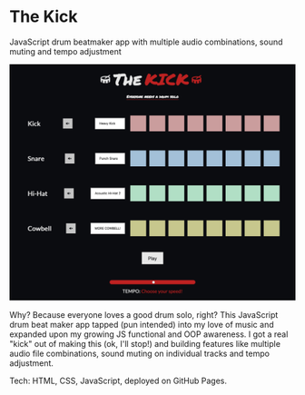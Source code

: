 # The Kick

JavaScript drum beatmaker app with multiple audio combinations, sound muting and tempo adjustment

![The Kick Screenshot](./TheKick.png)

Why? Because everyone loves a good drum solo, right? This JavaScript drum beat maker app tapped (pun intended) into my love of music and expanded upon my growing JS functional and OOP awareness. I got a real "kick" out of making this (ok, I'll stop!) and building features like multiple audio file combinations, sound muting on individual tracks and tempo adjustment.

Tech: HTML, CSS, JavaScript, deployed on GitHub Pages.

